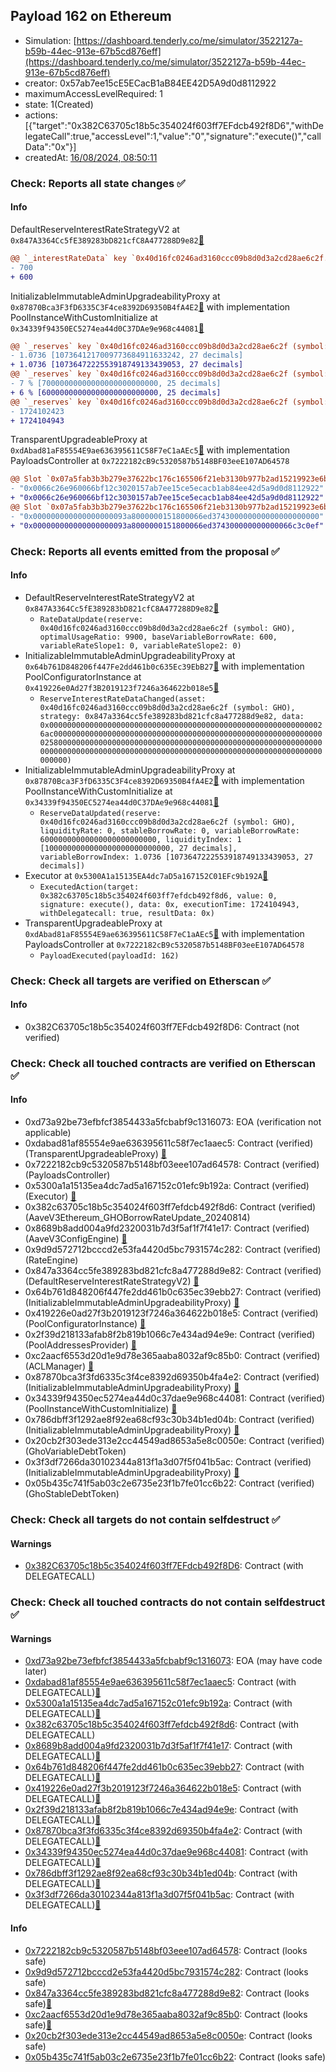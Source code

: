 ## Payload 162 on Ethereum

- Simulation: [https://dashboard.tenderly.co/me/simulator/3522127a-b59b-44ec-913e-67b5cd876eff](https://dashboard.tenderly.co/me/simulator/3522127a-b59b-44ec-913e-67b5cd876eff)
- creator: 0x57ab7ee15cE5ECacB1aB84EE42D5A9d0d8112922
- maximumAccessLevelRequired: 1
- state: 1(Created)
- actions: [{"target":"0x382C63705c18b5c354024f603ff7EFdcb492f8D6","withDelegateCall":true,"accessLevel":1,"value":"0","signature":"execute()","callData":"0x"}]
- createdAt: [16/08/2024, 08:50:11](https://etherscan.io/tx/0xcdef94e5b68943fe7e8edc2d8893c69bd8174b16530c2028fb56530d01b56980)

### Check: Reports all state changes :white_check_mark:

#### Info


DefaultReserveInterestRateStrategyV2 at `0x847A3364Cc5fE389283bD821cfC8A477288D9e82`[:ghost:](https://github.com/bgd-labs/aave-address-book "AaveV3Ethereum.ASSETS.WETH.INTEREST_RATE_STRATEGY, AaveV3Ethereum.ASSETS.wstETH.INTEREST_RATE_STRATEGY, AaveV3Ethereum.ASSETS.WBTC.INTEREST_RATE_STRATEGY, AaveV3Ethereum.ASSETS.USDC.INTEREST_RATE_STRATEGY, AaveV3Ethereum.ASSETS.DAI.INTEREST_RATE_STRATEGY, AaveV3Ethereum.ASSETS.LINK.INTEREST_RATE_STRATEGY, AaveV3Ethereum.ASSETS.AAVE.INTEREST_RATE_STRATEGY, AaveV3Ethereum.ASSETS.cbETH.INTEREST_RATE_STRATEGY, AaveV3Ethereum.ASSETS.USDT.INTEREST_RATE_STRATEGY, AaveV3Ethereum.ASSETS.rETH.INTEREST_RATE_STRATEGY, AaveV3Ethereum.ASSETS.LUSD.INTEREST_RATE_STRATEGY, AaveV3Ethereum.ASSETS.CRV.INTEREST_RATE_STRATEGY, AaveV3Ethereum.ASSETS.MKR.INTEREST_RATE_STRATEGY, AaveV3Ethereum.ASSETS.SNX.INTEREST_RATE_STRATEGY, AaveV3Ethereum.ASSETS.BAL.INTEREST_RATE_STRATEGY, AaveV3Ethereum.ASSETS.UNI.INTEREST_RATE_STRATEGY, AaveV3Ethereum.ASSETS.LDO.INTEREST_RATE_STRATEGY, AaveV3Ethereum.ASSETS.ENS.INTEREST_RATE_STRATEGY, AaveV3Ethereum.ASSETS.ONE_INCH.INTEREST_RATE_STRATEGY, AaveV3Ethereum.ASSETS.FRAX.INTEREST_RATE_STRATEGY, AaveV3Ethereum.ASSETS.GHO.INTEREST_RATE_STRATEGY, AaveV3Ethereum.ASSETS.RPL.INTEREST_RATE_STRATEGY, AaveV3Ethereum.ASSETS.sDAI.INTEREST_RATE_STRATEGY, AaveV3Ethereum.ASSETS.STG.INTEREST_RATE_STRATEGY, AaveV3Ethereum.ASSETS.KNC.INTEREST_RATE_STRATEGY, AaveV3Ethereum.ASSETS.FXS.INTEREST_RATE_STRATEGY, AaveV3Ethereum.ASSETS.crvUSD.INTEREST_RATE_STRATEGY, AaveV3Ethereum.ASSETS.PYUSD.INTEREST_RATE_STRATEGY, AaveV3Ethereum.ASSETS.weETH.INTEREST_RATE_STRATEGY, AaveV3Ethereum.ASSETS.osETH.INTEREST_RATE_STRATEGY, AaveV3Ethereum.ASSETS.USDe.INTEREST_RATE_STRATEGY, AaveV3Ethereum.ASSETS.ETHx.INTEREST_RATE_STRATEGY, AaveV3Ethereum.ASSETS.sUSDe.INTEREST_RATE_STRATEGY")
```diff
@@ `_interestRateData` key `0x40d16fc0246ad3160ccc09b8d0d3a2cd28ae6c2f.baseVariableBorrowRate` @@
- 700
+ 600
```

InitializableImmutableAdminUpgradeabilityProxy at `0x87870Bca3F3fD6335C3F4ce8392D69350B4fA4E2`[:ghost:](https://github.com/bgd-labs/aave-address-book "AaveV3Ethereum.POOL") with implementation PoolInstanceWithCustomInitialize at `0x34339f94350EC5274ea44d0C37DAe9e968c44081`[:ghost:](https://github.com/bgd-labs/aave-address-book "AaveV3Ethereum.POOL_IMPL")
```diff
@@ `_reserves` key `0x40d16fc0246ad3160ccc09b8d0d3a2cd28ae6c2f (symbol: GHO).variableBorrowIndex` @@
- 1.0736 [1073641217009773684911633242, 27 decimals]
+ 1.0736 [1073647222553918749133439053, 27 decimals]
@@ `_reserves` key `0x40d16fc0246ad3160ccc09b8d0d3a2cd28ae6c2f (symbol: GHO).currentVariableBorrowRate` @@
- 7 % [70000000000000000000000000, 25 decimals]
+ 6 % [60000000000000000000000000, 25 decimals]
@@ `_reserves` key `0x40d16fc0246ad3160ccc09b8d0d3a2cd28ae6c2f (symbol: GHO).lastUpdateTimestamp` @@
- 1724102423
+ 1724104943
```

TransparentUpgradeableProxy at `0xdAbad81aF85554E9ae636395611C58F7eC1aAEc5`[:ghost:](https://github.com/bgd-labs/aave-address-book "GovernanceV3Ethereum.PAYLOADS_CONTROLLER") with implementation PayloadsController at `0x7222182cB9c5320587b5148BF03eeE107AD64578`
```diff
@@ Slot `0x07a5fab3b3b279e37622bc176c165506f21eb3130b977b2ad15219923e6bc6c2` @@
- "0x0066c26e960066bf12c3020157ab7ee15ce5ecacb1ab84ee42d5a9d0d8112922"
+ "0x0066c26e960066bf12c3030157ab7ee15ce5ecacb1ab84ee42d5a9d0d8112922"
@@ Slot `0x07a5fab3b3b279e37622bc176c165506f21eb3130b977b2ad15219923e6bc6c3` @@
- "0x000000000000000000093a8000000151800066ed374300000000000000000000"
+ "0x000000000000000000093a8000000151800066ed374300000000000066c3c0ef"
```


### Check: Reports all events emitted from the proposal :white_check_mark:

#### Info

- DefaultReserveInterestRateStrategyV2 at `0x847A3364Cc5fE389283bD821cfC8A477288D9e82`[:ghost:](https://github.com/bgd-labs/aave-address-book "AaveV3Ethereum.ASSETS.WETH.INTEREST_RATE_STRATEGY, AaveV3Ethereum.ASSETS.wstETH.INTEREST_RATE_STRATEGY, AaveV3Ethereum.ASSETS.WBTC.INTEREST_RATE_STRATEGY, AaveV3Ethereum.ASSETS.USDC.INTEREST_RATE_STRATEGY, AaveV3Ethereum.ASSETS.DAI.INTEREST_RATE_STRATEGY, AaveV3Ethereum.ASSETS.LINK.INTEREST_RATE_STRATEGY, AaveV3Ethereum.ASSETS.AAVE.INTEREST_RATE_STRATEGY, AaveV3Ethereum.ASSETS.cbETH.INTEREST_RATE_STRATEGY, AaveV3Ethereum.ASSETS.USDT.INTEREST_RATE_STRATEGY, AaveV3Ethereum.ASSETS.rETH.INTEREST_RATE_STRATEGY, AaveV3Ethereum.ASSETS.LUSD.INTEREST_RATE_STRATEGY, AaveV3Ethereum.ASSETS.CRV.INTEREST_RATE_STRATEGY, AaveV3Ethereum.ASSETS.MKR.INTEREST_RATE_STRATEGY, AaveV3Ethereum.ASSETS.SNX.INTEREST_RATE_STRATEGY, AaveV3Ethereum.ASSETS.BAL.INTEREST_RATE_STRATEGY, AaveV3Ethereum.ASSETS.UNI.INTEREST_RATE_STRATEGY, AaveV3Ethereum.ASSETS.LDO.INTEREST_RATE_STRATEGY, AaveV3Ethereum.ASSETS.ENS.INTEREST_RATE_STRATEGY, AaveV3Ethereum.ASSETS.ONE_INCH.INTEREST_RATE_STRATEGY, AaveV3Ethereum.ASSETS.FRAX.INTEREST_RATE_STRATEGY, AaveV3Ethereum.ASSETS.GHO.INTEREST_RATE_STRATEGY, AaveV3Ethereum.ASSETS.RPL.INTEREST_RATE_STRATEGY, AaveV3Ethereum.ASSETS.sDAI.INTEREST_RATE_STRATEGY, AaveV3Ethereum.ASSETS.STG.INTEREST_RATE_STRATEGY, AaveV3Ethereum.ASSETS.KNC.INTEREST_RATE_STRATEGY, AaveV3Ethereum.ASSETS.FXS.INTEREST_RATE_STRATEGY, AaveV3Ethereum.ASSETS.crvUSD.INTEREST_RATE_STRATEGY, AaveV3Ethereum.ASSETS.PYUSD.INTEREST_RATE_STRATEGY, AaveV3Ethereum.ASSETS.weETH.INTEREST_RATE_STRATEGY, AaveV3Ethereum.ASSETS.osETH.INTEREST_RATE_STRATEGY, AaveV3Ethereum.ASSETS.USDe.INTEREST_RATE_STRATEGY, AaveV3Ethereum.ASSETS.ETHx.INTEREST_RATE_STRATEGY, AaveV3Ethereum.ASSETS.sUSDe.INTEREST_RATE_STRATEGY")
  - `RateDataUpdate(reserve: 0x40d16fc0246ad3160ccc09b8d0d3a2cd28ae6c2f (symbol: GHO), optimalUsageRatio: 9900, baseVariableBorrowRate: 600, variableRateSlope1: 0, variableRateSlope2: 0)`
- InitializableImmutableAdminUpgradeabilityProxy at `0x64b761D848206f447Fe2dd461b0c635Ec39EbB27`[:ghost:](https://github.com/bgd-labs/aave-address-book "AaveV3Ethereum.POOL_CONFIGURATOR") with implementation PoolConfiguratorInstance at `0x419226e0Ad27f3B2019123f7246a364622b018e5`[:ghost:](https://github.com/bgd-labs/aave-address-book "AaveV3Ethereum.POOL_CONFIGURATOR_IMPL")
  - `ReserveInterestRateDataChanged(asset: 0x40d16fc0246ad3160ccc09b8d0d3a2cd28ae6c2f (symbol: GHO), strategy: 0x847a3364cc5fe389283bd821cfc8a477288d9e82, data: 0x00000000000000000000000000000000000000000000000000000000000026ac000000000000000000000000000000000000000000000000000000000000025800000000000000000000000000000000000000000000000000000000000000000000000000000000000000000000000000000000000000000000000000000000)`
- InitializableImmutableAdminUpgradeabilityProxy at `0x87870Bca3F3fD6335C3F4ce8392D69350B4fA4E2`[:ghost:](https://github.com/bgd-labs/aave-address-book "AaveV3Ethereum.POOL") with implementation PoolInstanceWithCustomInitialize at `0x34339f94350EC5274ea44d0C37DAe9e968c44081`[:ghost:](https://github.com/bgd-labs/aave-address-book "AaveV3Ethereum.POOL_IMPL")
  - `ReserveDataUpdated(reserve: 0x40d16fc0246ad3160ccc09b8d0d3a2cd28ae6c2f (symbol: GHO), liquidityRate: 0, stableBorrowRate: 0, variableBorrowRate: 60000000000000000000000000, liquidityIndex: 1 [1000000000000000000000000000, 27 decimals], variableBorrowIndex: 1.0736 [1073647222553918749133439053, 27 decimals])`
- Executor at `0x5300A1a15135EA4dc7aD5a167152C01EFc9b192A`[:ghost:](https://github.com/bgd-labs/aave-address-book "AaveV2Ethereum.POOL_ADMIN, AaveV2EthereumAMM.POOL_ADMIN, AaveV3Ethereum.ACL_ADMIN, AaveV3EthereumLido.ACL_ADMIN, GovernanceV3Ethereum.EXECUTOR_LVL_1")
  - `ExecutedAction(target: 0x382c63705c18b5c354024f603ff7efdcb492f8d6, value: 0, signature: execute(), data: 0x, executionTime: 1724104943, withDelegatecall: true, resultData: 0x)`
- TransparentUpgradeableProxy at `0xdAbad81aF85554E9ae636395611C58F7eC1aAEc5`[:ghost:](https://github.com/bgd-labs/aave-address-book "GovernanceV3Ethereum.PAYLOADS_CONTROLLER") with implementation PayloadsController at `0x7222182cB9c5320587b5148BF03eeE107AD64578`
  - `PayloadExecuted(payloadId: 162)`

### Check: Check all targets are verified on Etherscan :white_check_mark:

#### Info

- 0x382C63705c18b5c354024f603ff7EFdcb492f8D6: Contract (not verified) 

### Check: Check all touched contracts are verified on Etherscan :white_check_mark:

#### Info

- 0xd73a92be73efbfcf3854433a5fcbabf9c1316073: EOA (verification not applicable)
- 0xdabad81af85554e9ae636395611c58f7ec1aaec5: Contract (verified) (TransparentUpgradeableProxy) [:ghost:](https://github.com/bgd-labs/aave-address-book "GovernanceV3Ethereum.PAYLOADS_CONTROLLER")
- 0x7222182cb9c5320587b5148bf03eee107ad64578: Contract (verified) (PayloadsController) 
- 0x5300a1a15135ea4dc7ad5a167152c01efc9b192a: Contract (verified) (Executor) [:ghost:](https://github.com/bgd-labs/aave-address-book "AaveV2Ethereum.POOL_ADMIN, AaveV2EthereumAMM.POOL_ADMIN, AaveV3Ethereum.ACL_ADMIN, AaveV3EthereumLido.ACL_ADMIN, GovernanceV3Ethereum.EXECUTOR_LVL_1")
- 0x382c63705c18b5c354024f603ff7efdcb492f8d6: Contract (verified) (AaveV3Ethereum_GHOBorrowRateUpdate_20240814) 
- 0x8689b8add004a9fd2320031b7d3f5af1f7f41e17: Contract (verified) (AaveV3ConfigEngine) [:ghost:](https://github.com/bgd-labs/aave-address-book "AaveV3Ethereum.CONFIG_ENGINE")
- 0x9d9d572712bcccd2e53fa4420d5bc7931574c282: Contract (verified) (RateEngine) 
- 0x847a3364cc5fe389283bd821cfc8a477288d9e82: Contract (verified) (DefaultReserveInterestRateStrategyV2) [:ghost:](https://github.com/bgd-labs/aave-address-book "AaveV3Ethereum.ASSETS.WETH.INTEREST_RATE_STRATEGY, AaveV3Ethereum.ASSETS.wstETH.INTEREST_RATE_STRATEGY, AaveV3Ethereum.ASSETS.WBTC.INTEREST_RATE_STRATEGY, AaveV3Ethereum.ASSETS.USDC.INTEREST_RATE_STRATEGY, AaveV3Ethereum.ASSETS.DAI.INTEREST_RATE_STRATEGY, AaveV3Ethereum.ASSETS.LINK.INTEREST_RATE_STRATEGY, AaveV3Ethereum.ASSETS.AAVE.INTEREST_RATE_STRATEGY, AaveV3Ethereum.ASSETS.cbETH.INTEREST_RATE_STRATEGY, AaveV3Ethereum.ASSETS.USDT.INTEREST_RATE_STRATEGY, AaveV3Ethereum.ASSETS.rETH.INTEREST_RATE_STRATEGY, AaveV3Ethereum.ASSETS.LUSD.INTEREST_RATE_STRATEGY, AaveV3Ethereum.ASSETS.CRV.INTEREST_RATE_STRATEGY, AaveV3Ethereum.ASSETS.MKR.INTEREST_RATE_STRATEGY, AaveV3Ethereum.ASSETS.SNX.INTEREST_RATE_STRATEGY, AaveV3Ethereum.ASSETS.BAL.INTEREST_RATE_STRATEGY, AaveV3Ethereum.ASSETS.UNI.INTEREST_RATE_STRATEGY, AaveV3Ethereum.ASSETS.LDO.INTEREST_RATE_STRATEGY, AaveV3Ethereum.ASSETS.ENS.INTEREST_RATE_STRATEGY, AaveV3Ethereum.ASSETS.ONE_INCH.INTEREST_RATE_STRATEGY, AaveV3Ethereum.ASSETS.FRAX.INTEREST_RATE_STRATEGY, AaveV3Ethereum.ASSETS.GHO.INTEREST_RATE_STRATEGY, AaveV3Ethereum.ASSETS.RPL.INTEREST_RATE_STRATEGY, AaveV3Ethereum.ASSETS.sDAI.INTEREST_RATE_STRATEGY, AaveV3Ethereum.ASSETS.STG.INTEREST_RATE_STRATEGY, AaveV3Ethereum.ASSETS.KNC.INTEREST_RATE_STRATEGY, AaveV3Ethereum.ASSETS.FXS.INTEREST_RATE_STRATEGY, AaveV3Ethereum.ASSETS.crvUSD.INTEREST_RATE_STRATEGY, AaveV3Ethereum.ASSETS.PYUSD.INTEREST_RATE_STRATEGY, AaveV3Ethereum.ASSETS.weETH.INTEREST_RATE_STRATEGY, AaveV3Ethereum.ASSETS.osETH.INTEREST_RATE_STRATEGY, AaveV3Ethereum.ASSETS.USDe.INTEREST_RATE_STRATEGY, AaveV3Ethereum.ASSETS.ETHx.INTEREST_RATE_STRATEGY, AaveV3Ethereum.ASSETS.sUSDe.INTEREST_RATE_STRATEGY")
- 0x64b761d848206f447fe2dd461b0c635ec39ebb27: Contract (verified) (InitializableImmutableAdminUpgradeabilityProxy) [:ghost:](https://github.com/bgd-labs/aave-address-book "AaveV3Ethereum.POOL_CONFIGURATOR")
- 0x419226e0ad27f3b2019123f7246a364622b018e5: Contract (verified) (PoolConfiguratorInstance) [:ghost:](https://github.com/bgd-labs/aave-address-book "AaveV3Ethereum.POOL_CONFIGURATOR_IMPL")
- 0x2f39d218133afab8f2b819b1066c7e434ad94e9e: Contract (verified) (PoolAddressesProvider) [:ghost:](https://github.com/bgd-labs/aave-address-book "AaveV3Ethereum.POOL_ADDRESSES_PROVIDER")
- 0xc2aacf6553d20d1e9d78e365aaba8032af9c85b0: Contract (verified) (ACLManager) [:ghost:](https://github.com/bgd-labs/aave-address-book "AaveV3Ethereum.ACL_MANAGER")
- 0x87870bca3f3fd6335c3f4ce8392d69350b4fa4e2: Contract (verified) (InitializableImmutableAdminUpgradeabilityProxy) [:ghost:](https://github.com/bgd-labs/aave-address-book "AaveV3Ethereum.POOL")
- 0x34339f94350ec5274ea44d0c37dae9e968c44081: Contract (verified) (PoolInstanceWithCustomInitialize) [:ghost:](https://github.com/bgd-labs/aave-address-book "AaveV3Ethereum.POOL_IMPL")
- 0x786dbff3f1292ae8f92ea68cf93c30b34b1ed04b: Contract (verified) (InitializableImmutableAdminUpgradeabilityProxy) [:ghost:](https://github.com/bgd-labs/aave-address-book "AaveV3Ethereum.ASSETS.GHO.V_TOKEN")
- 0x20cb2f303ede313e2cc44549ad8653a5e8c0050e: Contract (verified) (GhoVariableDebtToken) 
- 0x3f3df7266da30102344a813f1a3d07f5f041b5ac: Contract (verified) (InitializableImmutableAdminUpgradeabilityProxy) [:ghost:](https://github.com/bgd-labs/aave-address-book "AaveV3Ethereum.ASSETS.GHO.S_TOKEN")
- 0x05b435c741f5ab03c2e6735e23f1b7fe01cc6b22: Contract (verified) (GhoStableDebtToken) 

### Check: Check all targets do not contain selfdestruct :white_check_mark:

#### Warnings

- [0x382C63705c18b5c354024f603ff7EFdcb492f8D6](https://etherscan.io/address/0x382C63705c18b5c354024f603ff7EFdcb492f8D6): Contract (with DELEGATECALL)

### Check: Check all touched contracts do not contain selfdestruct :white_check_mark:

#### Warnings

- [0xd73a92be73efbfcf3854433a5fcbabf9c1316073](https://etherscan.io/address/0xd73a92be73efbfcf3854433a5fcbabf9c1316073): EOA (may have code later)
- [0xdabad81af85554e9ae636395611c58f7ec1aaec5](https://etherscan.io/address/0xdabad81af85554e9ae636395611c58f7ec1aaec5): Contract (with DELEGATECALL)[:ghost:](https://github.com/bgd-labs/aave-address-book "GovernanceV3Ethereum.PAYLOADS_CONTROLLER")
- [0x5300a1a15135ea4dc7ad5a167152c01efc9b192a](https://etherscan.io/address/0x5300a1a15135ea4dc7ad5a167152c01efc9b192a): Contract (with DELEGATECALL)[:ghost:](https://github.com/bgd-labs/aave-address-book "AaveV2Ethereum.POOL_ADMIN, AaveV2EthereumAMM.POOL_ADMIN, AaveV3Ethereum.ACL_ADMIN, AaveV3EthereumLido.ACL_ADMIN, GovernanceV3Ethereum.EXECUTOR_LVL_1")
- [0x382c63705c18b5c354024f603ff7efdcb492f8d6](https://etherscan.io/address/0x382c63705c18b5c354024f603ff7efdcb492f8d6): Contract (with DELEGATECALL)
- [0x8689b8add004a9fd2320031b7d3f5af1f7f41e17](https://etherscan.io/address/0x8689b8add004a9fd2320031b7d3f5af1f7f41e17): Contract (with DELEGATECALL)[:ghost:](https://github.com/bgd-labs/aave-address-book "AaveV3Ethereum.CONFIG_ENGINE")
- [0x64b761d848206f447fe2dd461b0c635ec39ebb27](https://etherscan.io/address/0x64b761d848206f447fe2dd461b0c635ec39ebb27): Contract (with DELEGATECALL)[:ghost:](https://github.com/bgd-labs/aave-address-book "AaveV3Ethereum.POOL_CONFIGURATOR")
- [0x419226e0ad27f3b2019123f7246a364622b018e5](https://etherscan.io/address/0x419226e0ad27f3b2019123f7246a364622b018e5): Contract (with DELEGATECALL)[:ghost:](https://github.com/bgd-labs/aave-address-book "AaveV3Ethereum.POOL_CONFIGURATOR_IMPL")
- [0x2f39d218133afab8f2b819b1066c7e434ad94e9e](https://etherscan.io/address/0x2f39d218133afab8f2b819b1066c7e434ad94e9e): Contract (with DELEGATECALL)[:ghost:](https://github.com/bgd-labs/aave-address-book "AaveV3Ethereum.POOL_ADDRESSES_PROVIDER")
- [0x87870bca3f3fd6335c3f4ce8392d69350b4fa4e2](https://etherscan.io/address/0x87870bca3f3fd6335c3f4ce8392d69350b4fa4e2): Contract (with DELEGATECALL)[:ghost:](https://github.com/bgd-labs/aave-address-book "AaveV3Ethereum.POOL")
- [0x34339f94350ec5274ea44d0c37dae9e968c44081](https://etherscan.io/address/0x34339f94350ec5274ea44d0c37dae9e968c44081): Contract (with DELEGATECALL)[:ghost:](https://github.com/bgd-labs/aave-address-book "AaveV3Ethereum.POOL_IMPL")
- [0x786dbff3f1292ae8f92ea68cf93c30b34b1ed04b](https://etherscan.io/address/0x786dbff3f1292ae8f92ea68cf93c30b34b1ed04b): Contract (with DELEGATECALL)[:ghost:](https://github.com/bgd-labs/aave-address-book "AaveV3Ethereum.ASSETS.GHO.V_TOKEN")
- [0x3f3df7266da30102344a813f1a3d07f5f041b5ac](https://etherscan.io/address/0x3f3df7266da30102344a813f1a3d07f5f041b5ac): Contract (with DELEGATECALL)[:ghost:](https://github.com/bgd-labs/aave-address-book "AaveV3Ethereum.ASSETS.GHO.S_TOKEN")

#### Info

- [0x7222182cb9c5320587b5148bf03eee107ad64578](https://etherscan.io/address/0x7222182cb9c5320587b5148bf03eee107ad64578): Contract (looks safe)
- [0x9d9d572712bcccd2e53fa4420d5bc7931574c282](https://etherscan.io/address/0x9d9d572712bcccd2e53fa4420d5bc7931574c282): Contract (looks safe)
- [0x847a3364cc5fe389283bd821cfc8a477288d9e82](https://etherscan.io/address/0x847a3364cc5fe389283bd821cfc8a477288d9e82): Contract (looks safe)[:ghost:](https://github.com/bgd-labs/aave-address-book "AaveV3Ethereum.ASSETS.WETH.INTEREST_RATE_STRATEGY, AaveV3Ethereum.ASSETS.wstETH.INTEREST_RATE_STRATEGY, AaveV3Ethereum.ASSETS.WBTC.INTEREST_RATE_STRATEGY, AaveV3Ethereum.ASSETS.USDC.INTEREST_RATE_STRATEGY, AaveV3Ethereum.ASSETS.DAI.INTEREST_RATE_STRATEGY, AaveV3Ethereum.ASSETS.LINK.INTEREST_RATE_STRATEGY, AaveV3Ethereum.ASSETS.AAVE.INTEREST_RATE_STRATEGY, AaveV3Ethereum.ASSETS.cbETH.INTEREST_RATE_STRATEGY, AaveV3Ethereum.ASSETS.USDT.INTEREST_RATE_STRATEGY, AaveV3Ethereum.ASSETS.rETH.INTEREST_RATE_STRATEGY, AaveV3Ethereum.ASSETS.LUSD.INTEREST_RATE_STRATEGY, AaveV3Ethereum.ASSETS.CRV.INTEREST_RATE_STRATEGY, AaveV3Ethereum.ASSETS.MKR.INTEREST_RATE_STRATEGY, AaveV3Ethereum.ASSETS.SNX.INTEREST_RATE_STRATEGY, AaveV3Ethereum.ASSETS.BAL.INTEREST_RATE_STRATEGY, AaveV3Ethereum.ASSETS.UNI.INTEREST_RATE_STRATEGY, AaveV3Ethereum.ASSETS.LDO.INTEREST_RATE_STRATEGY, AaveV3Ethereum.ASSETS.ENS.INTEREST_RATE_STRATEGY, AaveV3Ethereum.ASSETS.ONE_INCH.INTEREST_RATE_STRATEGY, AaveV3Ethereum.ASSETS.FRAX.INTEREST_RATE_STRATEGY, AaveV3Ethereum.ASSETS.GHO.INTEREST_RATE_STRATEGY, AaveV3Ethereum.ASSETS.RPL.INTEREST_RATE_STRATEGY, AaveV3Ethereum.ASSETS.sDAI.INTEREST_RATE_STRATEGY, AaveV3Ethereum.ASSETS.STG.INTEREST_RATE_STRATEGY, AaveV3Ethereum.ASSETS.KNC.INTEREST_RATE_STRATEGY, AaveV3Ethereum.ASSETS.FXS.INTEREST_RATE_STRATEGY, AaveV3Ethereum.ASSETS.crvUSD.INTEREST_RATE_STRATEGY, AaveV3Ethereum.ASSETS.PYUSD.INTEREST_RATE_STRATEGY, AaveV3Ethereum.ASSETS.weETH.INTEREST_RATE_STRATEGY, AaveV3Ethereum.ASSETS.osETH.INTEREST_RATE_STRATEGY, AaveV3Ethereum.ASSETS.USDe.INTEREST_RATE_STRATEGY, AaveV3Ethereum.ASSETS.ETHx.INTEREST_RATE_STRATEGY, AaveV3Ethereum.ASSETS.sUSDe.INTEREST_RATE_STRATEGY")
- [0xc2aacf6553d20d1e9d78e365aaba8032af9c85b0](https://etherscan.io/address/0xc2aacf6553d20d1e9d78e365aaba8032af9c85b0): Contract (looks safe)[:ghost:](https://github.com/bgd-labs/aave-address-book "AaveV3Ethereum.ACL_MANAGER")
- [0x20cb2f303ede313e2cc44549ad8653a5e8c0050e](https://etherscan.io/address/0x20cb2f303ede313e2cc44549ad8653a5e8c0050e): Contract (looks safe)
- [0x05b435c741f5ab03c2e6735e23f1b7fe01cc6b22](https://etherscan.io/address/0x05b435c741f5ab03c2e6735e23f1b7fe01cc6b22): Contract (looks safe)

